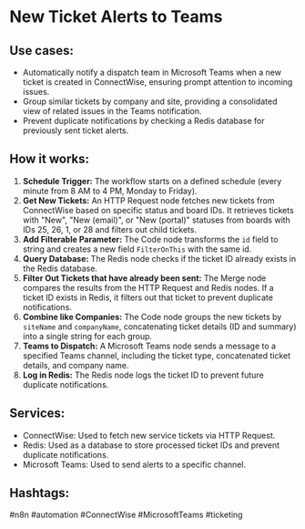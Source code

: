 # New Ticket Alerts to Teams

## Use cases:

- Automatically notify a dispatch team in Microsoft Teams when a new ticket is created in ConnectWise, ensuring prompt attention to incoming issues.
- Group similar tickets by company and site, providing a consolidated view of related issues in the Teams notification.
- Prevent duplicate notifications by checking a Redis database for previously sent ticket alerts.

## How it works:

1.  **Schedule Trigger:** The workflow starts on a defined schedule (every minute from 8 AM to 4 PM, Monday to Friday).
2.  **Get New Tickets:** An HTTP Request node fetches new tickets from ConnectWise based on specific status and board IDs. It retrieves tickets with "New", "New (email)", or "New (portal)" statuses from boards with IDs 25, 26, 1, or 28 and filters out child tickets.
3.  **Add Filterable Parameter:** The Code node transforms the `id` field to string and creates a new field `FilterOnThis` with the same id.
4.  **Query Database:** The Redis node checks if the ticket ID already exists in the Redis database.
5.  **Filter Out Tickets that have already been sent:** The Merge node compares the results from the HTTP Request and Redis nodes. If a ticket ID exists in Redis, it filters out that ticket to prevent duplicate notifications.
6.  **Combine like Companies:** The Code node groups the new tickets by `siteName` and `companyName`, concatenating ticket details (ID and summary) into a single string for each group.
7.  **Teams to Dispatch:** A Microsoft Teams node sends a message to a specified Teams channel, including the ticket type, concatenated ticket details, and company name.
8.  **Log in Redis:** The Redis node logs the ticket ID to prevent future duplicate notifications.

## Services:

-   ConnectWise: Used to fetch new service tickets via HTTP Request.
-   Redis: Used as a database to store processed ticket IDs and prevent duplicate notifications.
-   Microsoft Teams: Used to send alerts to a specific channel.

## Hashtags:

#n8n #automation #ConnectWise #MicrosoftTeams #ticketing
